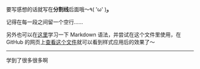要写感想的话就写在**分割线**后面哦～٩( 'ω' )و 

记得在每一段之间留一个空行……

另外也可以在[这里](https://www.jianshu.com/p/1e402922ee32/)学习一下 Markdown 语法，并尝试在这个文件里使用，在 GitHub 的网页上[查看这个文件](https://github.com/JNUSNA/18sna/blob/master/thoughts.md)就可以看到样式应用后的效果了～

---
学到了很多很多啊